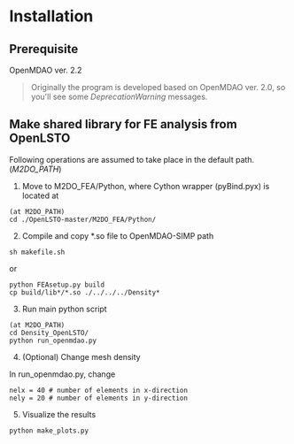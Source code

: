 # Installation 

## Prerequisite

OpenMDAO ver. 2.2
> Originally the program is developed based on OpenMDAO ver. 2.0, so you'll see some *DeprecationWarning* messages.

## Make shared library for FE analysis from OpenLSTO

Following operations are assumed to take place in the default path. (*M2DO_PATH*)

1. Move to M2DO_FEA/Python, where Cython wrapper (pyBind.pyx) is located at

```
(at M2DO_PATH)
cd ./OpenLSTO-master/M2DO_FEA/Python/
```

2. Compile and copy *.so file to OpenMDAO-SIMP path

```
sh makefile.sh 
```
or 
```
python FEAsetup.py build
cp build/lib*/*.so ./../../../Density*
```

3. Run main python script

```
(at M2DO_PATH)
cd Density_OpenLSTO/
python run_openmdao.py
```

4. (Optional) Change mesh density

In run_openmdao.py, change 

```
nelx = 40 # number of elements in x-direction
nely = 20 # number of elements in y-direction
```

5. Visualize the results

```
python make_plots.py
```
